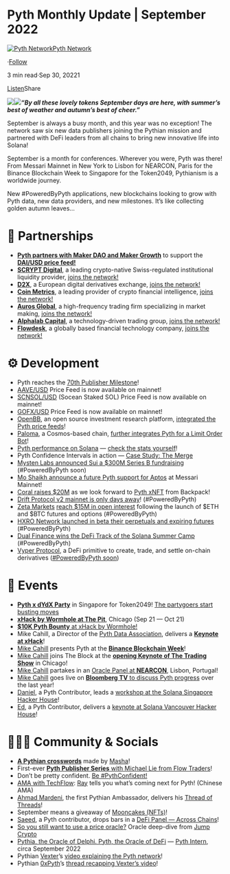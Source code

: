 **Pyth Monthly Update | September 2022**
========================================

[![Pyth Network](https://miro.medium.com/v2/resize:fill:88:88/1*rdK3rHcWpkge6BRQRIwBjA.jpeg)](/?source=post_page-----3bc5502caa27--------------------------------)[Pyth Network](/?source=post_page-----3bc5502caa27--------------------------------)

·[Follow](https://medium.com/m/signin?actionUrl=https%3A%2F%2Fmedium.com%2F_%2Fsubscribe%2Fuser%2Ff55fccc0ad62&operation=register&redirect=https%3A%2F%2Fpythnetwork.medium.com%2Fby-all-these-lovely-tokens-september-days-are-here-with-summers-best-of-weather-and-autumn-s-3bc5502caa27&user=Pyth+Network&userId=f55fccc0ad62&source=post_page-f55fccc0ad62----3bc5502caa27---------------------post_header-----------)

3 min read·Sep 30, 20221

[Listen](https://medium.com/m/signin?actionUrl=https%3A%2F%2Fmedium.com%2Fplans%3Fdimension%3Dpost_audio_button%26postId%3D3bc5502caa27&operation=register&redirect=https%3A%2F%2Fpythnetwork.medium.com%2Fby-all-these-lovely-tokens-september-days-are-here-with-summers-best-of-weather-and-autumn-s-3bc5502caa27&source=-----3bc5502caa27---------------------post_audio_button-----------)Share

![](https://miro.medium.com/v2/resize:fit:1400/1*q67wxCLbPD6aIEVyaUb7NQ.gif)![](https://miro.medium.com/v2/resize:fit:1400/0*plFTpVgUlYb1xbQo.jpeg)***“By all these lovely tokens September days are here, with summer’s best of weather and autumn’s best of cheer.”***

September is always a busy month, and this year was no exception! The network saw six new data publishers joining the Pythian mission and partnered with DeFi leaders from all chains to bring new innovative life into Solana!

September is a month for conferences. Wherever you were, Pyth was there! From Messari Mainnet in New York to Lisbon for NEARCON, Paris for the Binance Blockchain Week to Singapore for the Token2049, Pythianism is a worldwide journey.

New #PoweredByPyth applications, new blockchains looking to grow with Pyth data, new data providers, and new milestones. It’s like collecting golden autumn leaves…

🤝 Partnerships
==============

* [**Pyth partners with Maker DAO and Maker Growth**](/pyth-partners-with-maker-dao-to-bring-dai-to-solana-3ab919ba01e5) to support the [**DAI/USD price feed!**](https://pyth.network/price-feeds/crypto-dai-usd/)
* [**SCRYPT Digital**](https://www.scrypt.swiss/), a leading crypto-native Swiss-regulated institutional liquidity provider, [joins the network!](/new-pyth-data-provider-scrypt-digital-aa8e985127b7)
* [**D2X**](https://www.d2x.com/), a European digital derivatives exchange, [joins the network!](/new-pyth-data-provider-d2x-1e6dac03242f)
* [**Coin Metrics**](https://coinmetrics.io/), a leading provider of crypto financial intelligence, [joins the network!](/new-pyth-data-provider-coin-metrics-c7a0be437369)
* [**Auros Global**](https://www.auros.global/), a high-frequency trading firm specializing in market making, [joins the network!](/new-pyth-data-provider-auros-global-4cca9c9f3459)
* [**Alphalab Capital**](https://www.alphalab.capital/), a technology-driven trading group, [joins the network!](/new-pyth-data-provider-alphalab-capital-fa5272b23426)
* [**Flowdesk**](https://www.flowdesk.co/), a globally based financial technology company, [joins the network!](/new-pyth-data-provider-flowdesk-6b8b2c2799ec)

⚙️ Development
==============

* Pyth reaches the [70th Publisher Milestone](https://twitter.com/PythNetwork/status/1574842673722232858)!
* [AAVE/USD](https://twitter.com/PythNetwork/status/1569338883992858624) Price Feed is now available on mainnet!
* [SCNSOL/USD](https://twitter.com/PythNetwork/status/1574408107492614144) (Socean Staked SOL) Price Feed is now available on mainnet!
* [GOFX/USD](https://twitter.com/PythNetwork/status/1566799701768343552) Price Feed is now available on mainnet!
* [OpenBB](https://openbb.co/), an open source investment research platform, [integrated the Pyth price feeds](https://twitter.com/PythNetwork/status/1572589268522119170)!
* [Paloma](https://twitter.com/paloma_chain), a Cosmos-based chain, [further integrates Pyth for a Limit Order Bot](https://twitter.com/PythNetwork/status/1572304044319977473)!
* [Pyth performance on Solana](https://twitter.com/jayantkrish/status/1572257186797203463) — [check the stats yourself](https://dune.com/cctdaniel/pyth-oracle)!
* Pyth Confidence Intervals in action — [Case Study: The Merge](https://twitter.com/jayantkrish/status/1570416683378147328)
* [Mysten Labs announced Sui a $300M Series B fundraising](https://twitter.com/PythNetwork/status/1567935114906161153) (#PoweredByPyth soon)
* [Mo Shaikh announce a future Pyth support for Aptos](https://twitter.com/CoinDesk/status/1572642486652178440) at Messari Mainnet!
* [Coral raises $20M](https://fortune.com/crypto/2022/09/28/coral-raises-20-million-ftx-ventures-jump-crypto-backpack-wallet/) as we look forward to [Pyth xNFT](https://twitter.com/PythIntern/status/1575152019001823232) from Backpack!
* [Drift Protocol v2 mainnet is only days away](https://twitter.com/DriftProtocol/status/1575170735898652692)! (#PoweredByPyth)
* [Zeta Markets](https://twitter.com/ZetaMarkets) [reach $15M in open interest](https://twitter.com/Tristan0x/status/1567201349426909184) following the launch of $ETH and $BTC futures and options (#PoweredByPyth)
* [HXRO Network launched in beta their perpetuals and expiring futures](https://twitter.com/PythNetwork/status/1572255383493971968) (#PoweredByPyth)
* [Dual Finance wins the DeFi Track of the Solana Summer Camp](https://twitter.com/solana/status/1570081455669387265) (#PoweredByPyth)
* [Vyper Protocol](https://twitter.com/VyperProtocol), a DeFi primitive to create, trade, and settle on-chain derivatives ([#PoweredByPyth soon](https://twitter.com/VyperProtocol/status/1566801657530310659))

📅 Events
========

* [**Pyth x dYdX Party**](https://twitter.com/PythNetwork/status/1574911771319705602) in Singapore for Token2049! [The partygoers start busting moves](https://twitter.com/PythIntern/status/1575508024764076039)
* [**xHack by Wormhole at The Pit**](/xhack-by-wormhole-meet-pyth-the-pit-f49b4e3cda04), Chicago (Sep 21 — Oct 21)
* [**$10K Pyth Bounty** at xHack by Wormhole!](/xhack-by-wormhole-meet-pyth-the-pit-f49b4e3cda04)
* Mike Cahill, a Director of the [Pyth Data Association](https://pythdataassociation.com/), delivers a [**Keynote at xHack**](https://twitter.com/PythNetwork/status/1574691944600670209)!
* [Mike Cahill](https://twitter.com/mdomcahill) presents Pyth at the [**Binance Blockchain Week**](https://twitter.com/PythNetwork/status/1572240468485849092)!
* [Mike Cahill](https://twitter.com/mdomcahill) joins The Block at the [**opening Keynote of The Trading Show**](https://twitter.com/PythNetwork/status/1574881570413899776) in Chicago!
* [Mike Cahill](https://twitter.com/mdomcahill) partakes in an [Oracle Panel at **NEARCON**](https://twitter.com/PythNetwork/status/1569990192597016576), Lisbon, Portugal!
* [Mike Cahill](https://twitter.com/mdomcahill) goes live on [**Bloomberg TV** to discuss Pyth progress](https://twitter.com/PythNetwork/status/1574764213330927616) over the last year!
* [Daniel](https://twitter.com/cctdaniel), a Pyth Contributor, leads a [workshop at the Solana Singapore Hacker House](https://twitter.com/hackerhouses/status/1572881171977240576)!
* [Ed](https://twitter.com/AlasdGem), a Pyth Contributor, delivers a [keynote at Solana Vancouver Hacker House](https://twitter.com/PythNetwork/status/1569742877273759744)!

🧑‍🤝‍🧑 Community & Socials
=========================

* [**A Pythian crosswords**](https://twitter.com/Everstake_Masha/status/1575111060226732034) made by [Masha](https://twitter.com/Everstake_Masha)!
* First-ever [**Pyth Publisher Series** with Michael Lie from Flow Traders](https://twitter.com/PythNetwork/status/1572344853484032000)!
* Don’t be pretty confident. [Be #PythConfident!](https://twitter.com/PythNetwork/status/1571930397281337344)
* [AMA with TechFlow](https://twitter.com/PythNetwork/status/1571036959711334402): [Ray](https://twitter.com/sing_me_a) tells you what’s coming next for Pyth! (Chinese AMA)
* [Ahmad Mardeni](https://twitter.com/Mardeni01), the first Pythian Ambassador, delivers his [Thread of Threads](https://twitter.com/Mardeni01/status/1570086817961050112)!
* September means a giveaway of [Mooncakes (NFTs)](https://twitter.com/PythNetwork/status/1568610799026831360)!
* [Saeed](https://twitter.com/shadddowfax), a Pyth contributor, drops bars in a [DeFi Panel — Across Chains](https://twitter.com/PythNetwork/status/1567873586446073857)!
* [So you still want to use a price oracle?](https://twitter.com/PythNetwork/status/1565172095411183618) Oracle deep-dive from [Jump Crypto](https://twitter.com/jump_)
* [Pythia, the Oracle of Delphi. Pyth, the Oracle of DeFi](https://twitter.com/PythIntern/status/1570843972813324288) — [Pyth Intern](https://twitter.com/PythIntern), circa September 2022
* Pythian [Vexter](https://twitter.com/VexterZ)’s [video explaining the Pyth network](https://twitter.com/VexterZ/status/1566690205783957508)!
* Pythian [0xPyth](https://twitter.com/0xPyth)’s [thread recapping Vexter’s video](https://twitter.com/0xPyth/status/1567525413202677764)!
